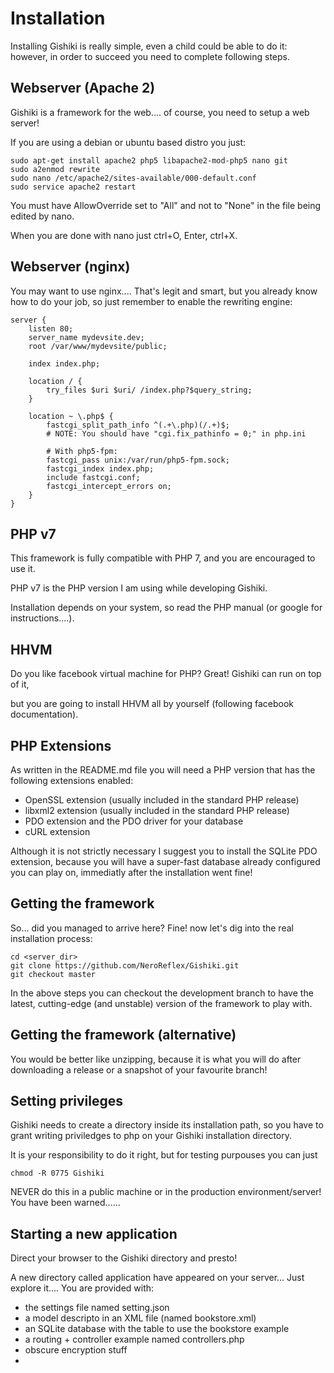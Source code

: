 # Installation
Installing Gishiki is really simple, even a child could be able to do it:
however, in order to succeed you need to complete following steps.

## Webserver (Apache 2)
Gishiki is a framework for the web.... of course, you need to setup a web server!

If you are using a debian or ubuntu based distro you just:

```shell
sudo apt-get install apache2 php5 libapache2-mod-php5 nano git
sudo a2enmod rewrite
sudo nano /etc/apache2/sites-available/000-default.conf
sudo service apache2 restart
```

You must have AllowOverride set to "All" and not to "None" in the file being edited by nano.

When you are done with nano just ctrl+O, Enter, ctrl+X.

## Webserver (nginx)
You may want to use nginx.... That's legit and smart, but you already know how to 
do your job, so just remember to enable the rewriting engine:

```nginx
server {
	listen 80;
	server_name mydevsite.dev;
	root /var/www/mydevsite/public;

	index index.php;

	location / {
		try_files $uri $uri/ /index.php?$query_string;
	}

	location ~ \.php$ {
		fastcgi_split_path_info ^(.+\.php)(/.+)$;
		# NOTE: You should have "cgi.fix_pathinfo = 0;" in php.ini

		# With php5-fpm:
		fastcgi_pass unix:/var/run/php5-fpm.sock;
		fastcgi_index index.php;
		include fastcgi.conf;
		fastcgi_intercept_errors on;
	}
}
```

## PHP v7
This framework is fully compatible with PHP 7, and you are encouraged to use it.

PHP v7 is the PHP version I am using while developing Gishiki.

Installation depends on your system, so read the PHP manual (or google for instructions....).

## HHVM
Do you like facebook virtual machine for PHP? Great! Gishiki can run on top of it, 

but you are going to install HHVM all by yourself (following facebook documentation).

## PHP Extensions
As written in the README.md file you will need a PHP version that has the following extensions enabled:
   
   -    OpenSSL extension (usually included in the standard PHP release)
   -    libxml2 extension (usually included in the standard PHP release)
   -    PDO extension and the PDO driver for your database
   -    cURL extension

Although it is not strictly necessary I suggest you to install the SQLite PDO extension,
because you will have a super-fast database already configured you can play on, 
immediatly after the installation went fine!

## Getting the framework
So... did you managed to arrive here? Fine! now let's dig into the real installation process:

```shell
cd <server_dir>
git clone https://github.com/NeroReflex/Gishiki.git
git checkout master
```

In the above steps you can checkout the development branch to have the latest,
cutting-edge (and unstable) version of the framework to play with.

## Getting the framework (alternative)
You would be better like unzipping, because it is what you will do after 
downloading a release or a snapshot of your favourite branch!

## Setting privileges
Gishiki needs to create a directory inside its installation path, so you have to
grant writing priviledges to php on your Gishiki installation directory.

It is your responsibility to do it right, but for testing purpouses you can just

```shell
chmod -R 0775 Gishiki
```

NEVER do this in a public machine or in the production environment/server!
You have been warned......

## Starting a new application
Direct your browser to the Gishiki directory and presto!

A new directory called application have appeared on your server...
Just explore it.... You are provided with:

   - the settings file named setting.json
   - a model descripto in an XML file (named bookstore.xml)
   - an SQLite database with the table to use the bookstore example
   - a routing + controller example named controllers.php
   - obscure encryption stuff
   - 